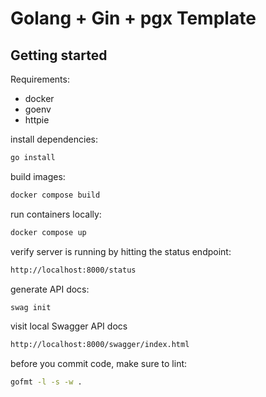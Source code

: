 # Golang + Gin + pgx Template

## Getting started

Requirements:
- docker
- goenv
- httpie

install dependencies:

```sh
go install
```

build images:

```sh
docker compose build
```

run containers locally:

```sh
docker compose up
```

verify server is running by hitting the status endpoint:

```sh
http://localhost:8000/status
```

generate API docs:
```sh
swag init
```

visit local Swagger API docs
```sh
http://localhost:8000/swagger/index.html
```

before you commit code, make sure to lint:

```sh
gofmt -l -s -w .
```

<!-- ## Try out the "items" example API:

POST an items:

```sh
http POST http://127.0.0.1:8000/api/items item:='{"name": "foo", "price": 3.14}'
```

GET a single item:

```sh
http GET http://127.0.0.1:8000/api/items/1
```

GET multiple items:

```sh
http GET 'http://127.0.0.1:8000/api/items' item_ids==1 item_ids==2
``` -->

